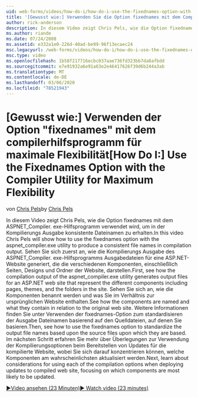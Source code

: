 ```yaml
---
uid: web-forms/videos/how-do-i/how-do-i-use-the-fixednames-option-with-the-compiler-utility-for-maximum-flexibility
title: '[Gewusst wie:] Verwenden Sie die Option fixednames mit dem Compilerdienstprogramm, um maximale Flexibilität zu bieten. Microsoft-Dokumentation'
author: rick-anderson
description: In diesem Video zeigt Chris Pels, wie die Option fixednames mit dem Hilfsprogramm aspnet_compiler. exe verwendet wird, um konsistente Dateinamen in der Kompilierungs-OE zu erhalten...
ms.author: riande
ms.date: 07/24/2008
ms.assetid: e332a1e0-226d-40ad-be99-96f13ecaec24
msc.legacyurl: /web-forms/videos/how-do-i/how-do-i-use-the-fixednames-option-with-the-compiler-utility-for-maximum-flexibility
msc.type: video
ms.openlocfilehash: 1b58f217716ecbc037aae736fd323bb7da8afbdd
ms.sourcegitcommit: e7e91932a6e91a63e2e46417626f39d6b244a3ab
ms.translationtype: MT
ms.contentlocale: de-DE
ms.lasthandoff: 03/06/2020
ms.locfileid: "78521943"
---
```

# <a name="how-do-i-use-the-fixednames-option-with-the-compiler-utility-for-maximum-flexibility"></a><span data-ttu-id="e93cd-103">[Gewusst wie:] Verwenden der Option "fixednames" mit dem compilerhilfsprogramm für maximale Flexibilität</span><span class="sxs-lookup"><span data-stu-id="e93cd-103">[How Do I:] Use the Fixednames Option with the Compiler Utility for Maximum Flexibility</span></span>

<span data-ttu-id="e93cd-104">von [Chris Pels](https://twitter.com/chrispels)</span><span class="sxs-lookup"><span data-stu-id="e93cd-104">by [Chris Pels](https://twitter.com/chrispels)</span></span>

<span data-ttu-id="e93cd-105">In diesem Video zeigt Chris Pels, wie die Option fixednames mit dem ASPNET\_Compiler. exe-Hilfsprogramm verwendet wird, um in der Kompilierungs Ausgabe konsistente Dateinamen zu erhalten.</span><span class="sxs-lookup"><span data-stu-id="e93cd-105">In this video Chris Pels will show how to use the fixednames option with the aspnet\_compiler.exe utility to produce a consistent file names in compilation output.</span></span> <span data-ttu-id="e93cd-106">Sehen Sie sich zuerst an, wie die Kompilierungs Ausgabe des ASPNET\_Compiler. exe-Hilfsprogramms Ausgabedateien für eine ASP.NET-Website generiert, die die verschiedenen Komponenten, einschließlich Seiten, Designs und Ordner der Website, darstellen.</span><span class="sxs-lookup"><span data-stu-id="e93cd-106">First, see how the compilation output of the aspnet\_compiler.exe utility generates output files for an ASP.NET web site that represent the different components including pages, themes, and the folders in the site.</span></span> <span data-ttu-id="e93cd-107">Sehen Sie sich an, wie die Komponenten benannt werden und was Sie im Verhältnis zur ursprünglichen Website enthalten.</span><span class="sxs-lookup"><span data-stu-id="e93cd-107">See how the components are named and what they contain in relation to the original web site.</span></span> <span data-ttu-id="e93cd-108">Weitere Informationen finden Sie unter Verwenden der fixednames-Option zum standardisieren der Ausgabe Dateinamen basierend auf den Quelldateien, auf denen Sie basieren.</span><span class="sxs-lookup"><span data-stu-id="e93cd-108">Then, see how to use the fixednames option to standardize the output file names based upon the source files upon which they are based.</span></span> <span data-ttu-id="e93cd-109">Im nächsten Schritt erfahren Sie mehr über Überlegungen zur Verwendung der Kompilierungsoptionen beim Bereitstellen von Updates für die kompilierte Website, wobei Sie sich darauf konzentrieren können, welche Komponenten am wahrscheinlichsten aktualisiert werden.</span><span class="sxs-lookup"><span data-stu-id="e93cd-109">Next, learn about considerations for using each of the compilation options when deploying updates to compiled web site, focusing on which components are most likely to be updated.</span></span>

[<span data-ttu-id="e93cd-110">&#9654;Video ansehen (23 Minuten)</span><span class="sxs-lookup"><span data-stu-id="e93cd-110">&#9654; Watch video (23 minutes)</span></span>](https://channel9.msdn.com/Blogs/ASP-NET-Site-Videos/how-do-i-use-the-fixednames-option-with-the-compiler-utility-for-maximum-flexibility)
